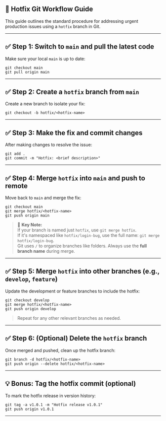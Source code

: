## 🔧 Hotfix Git Workflow Guide

This guide outlines the standard procedure for addressing urgent production issues using a `hotfix` branch in Git.

---

## ✅ Step 1: Switch to `main` and pull the latest code

Make sure your local `main` is up to date:

`git checkout main`  
`git pull origin main`

---

## ✅ Step 2: Create a `hotfix` branch from `main`

Create a new branch to isolate your fix:

`git checkout -b hotfix/<hotfix-name>`

---

## ✅ Step 3: Make the fix and commit changes

After making changes to resolve the issue:

`git add .`  
`git commit -m "Hotfix: <brief description>"`

---

## ✅ Step 4: Merge `hotfix` into `main` and push to remote

Move back to `main` and merge the fix:

`git checkout main`  
`git merge hotfix/<hotfix-name>`  
`git push origin main`

> 🔑 **Key Note:**  
> If your branch is named just `hotfix`, use `git merge hotfix`.  
> If it's namespaced like `hotfix/login-bug`, use the full name: `git merge hotfix/login-bug`.  
> Git uses `/` to organize branches like folders. Always use the **full branch name** during merge.

---

## ✅ Step 5: Merge `hotfix` into other branches (e.g., `develop`, `feature`)

Update the development or feature branches to include the hotfix:

`git checkout develop`  
`git merge hotfix/<hotfix-name>`  
`git push origin develop`

> Repeat for any other relevant branches as needed.

---

## ✅ Step 6: (Optional) Delete the `hotfix` branch

Once merged and pushed, clean up the hotfix branch:

`git branch -d hotfix/<hotfix-name>`  
`git push origin --delete hotfix/<hotfix-name>`

---

## 💡 Bonus: Tag the hotfix commit (optional)

To mark the hotfix release in version history:

`git tag -a v1.0.1 -m "Hotfix release v1.0.1"`  
`git push origin v1.0.1`

---
